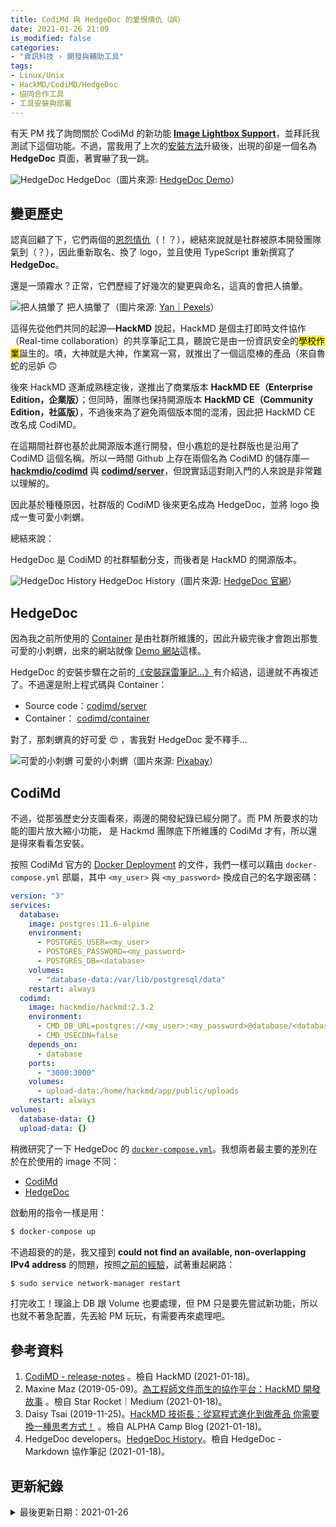 ```yaml
---
title: CodiMd 與 HedgeDoc 的愛恨情仇（誤）
date: 2021-01-26 21:09
is_modified: false
categories:
- "資訊科技 › 開發與輔助工具"
tags:
- Linux/Unix
- HackMD/CodiMD/HedgeDoc
- 協同合作工具
- 工具安裝與部署
--- 
```


有天 PM 找了詢問關於 CodiMd 的新功能 **[Image Lightbox Support](https://hackmd.io/@codimd/release-notes/%2F%40codimd%2Fv2_2_0#Image-Lightbox-Support)**，並拜託我測試下這個功能。不過，當我用了上次的[安裝方法](/How-to-Setup-CodiMD)升級後，出現的卻是一個名為 **HedgeDoc** 頁面，著實嚇了我一跳。

<!--more-->
<p class="illustration">
<img src="https://i.imgur.com/sOg1sTf.png?1" alt="HedgeDoc">
HedgeDoc（圖片來源: <a href="https://demo.hedgedoc.org/">HedgeDoc Demo</a>）
</p>



## 變更歷史
認真回顧了下，它們兩個的[恩怨情仇](https://github.com/hackmdio/codimd/issues/1219)（！？），總結來說就是社群被原本開發團隊氣到（？），因此重新取名、換了 logo，並且使用 TypeScript 重新撰寫了 **HedgeDoc**。

還是一頭霧水？正常，它們歷經了好幾次的變更與命名，這真的會把人搞暈。

<p class="illustration">
<img src="https://i.imgur.com/uAhfGhq.jpg?1" alt="把人搞暈了">
把人搞暈了（圖片來源: <a href="https://www.pexels.com/zh-tw/photo/4458420/">Yan｜Pexels</a>）
</p>

這得先從他們共同的起源—**HackMD** 說起，HackMD 是個主打即時文件協作（Real-time collaboration）的共享筆記工具，聽說它是由一份資訊安全的<mark>學校作業</mark>誕生的。嘖，大神就是大神，作業寫一寫，就推出了一個這麼棒的產品（來自魯蛇的忌妒 :upside_down_face: 

後來 HackMD 逐漸成熟穩定後，遂推出了商業版本 **HackMD EE（Enterprise Edition，企業版）**；但同時，團隊也保持開源版本 **HackMD CE（Community Edition，社區版）**，不過後來為了避免兩個版本間的混淆，因此把 HackMD CE 改名成 CodiMD。

在這期間社群也基於此開源版本進行開發，但小尷尬的是社群版也是沿用了 CodiMD 這個名稱。所以一時間 Github 上存在兩個名為 CodiMD 的儲存庫—**[hackmdio/codimd](https://github.com/hackmdio/codimd)** 與 **[codimd/server](https://github.com/hedgedoc/hedgedoc)**，但說實話這對剛入門的人來說是非常難以理解的。

因此基於種種原因，社群版的 CodiMD 後來更名成為 HedgeDoc，並將 logo 換成一隻可愛小刺蝟。

<p class="paragraph-spacing"></p> 

總結來說：

<div class="blockquote-center">
HedgeDoc 是 CodiMD 的社群驅動分支，而後者是 HackMD 的開源版本。
</div>

<p class="illustration">
    <img src="https://i.imgur.com/FqoEzbr.jpg" alt="HedgeDoc History">
    HedgeDoc History（圖片來源: <a href="https://hedgedoc.org/history/">HedgeDoc 官網</a>）
</p>



## HedgeDoc
因為我之前所使用的 [Container](https://github.com/codimd/container) 是由社群所維護的，因此升級完後才會跑出那隻可愛的小刺蝟，出來的網站就像 [Demo 網站](https://demo.hedgedoc.org/)這樣。

HedgeDoc 的安裝步驟在之前的[《安裝踩雷筆記…》](/How-to-Setup-CodiMD)有介紹過，這邊就不再複述了。不過還是附上程式碼與 Container：
- Source code：[codimd/server](https://github.com/codimd/server)
- Container： [codimd/container](https://github.com/codimd/container)

<p class="paragraph-spacing"></p>

對了，那刺蝟真的好可愛 :heart_eyes: ，害我對 HedgeDoc 愛不釋手...

<p class="illustration">
    <img src="https://i.imgur.com/WDNpZ7v.png" alt="可愛的小刺蝟">
    可愛的小刺蝟（圖片來源: <a href="https://pixabay.com/zh/photos/hedgehog-cute-animal-little-nature-1215140/">Pixabay</a>）
</p>



## CodiMd
不過，從那張歷史分支圖看來，兩邊的開發紀錄已經分開了。而 PM 所要求的功能的圖片放大縮小功能， 是 Hackmd 團隊底下所維護的 CodiMd 才有，所以還是得來看看怎安裝。


按照 CodiMd 官方的 [Docker Deployment](https://hackmd.io/c/codimd-documentation/%2Fs%2Fcodimd-docker-deployment) 的文件，我們一樣可以藉由 `docker-compose.yml` 部屬，其中 `<my_user>` 與 `<my_password>` 換成自己的名字跟密碼：
```yaml
version: "3"
services:
  database:
    image: postgres:11.6-alpine
    environment:
      - POSTGRES_USER=<my_user>
      - POSTGRES_PASSWORD=<my_password>
      - POSTGRES_DB=<database>
    volumes:
      - "database-data:/var/lib/postgresql/data"
    restart: always
  codimd:
    image: hackmdio/hackmd:2.3.2
    environment:
      - CMD_DB_URL=postgres://<my_user>:<my_password>@database/<database>
      - CMD_USECDN=false
    depends_on:
      - database
    ports:
      - "3000:3000"
    volumes:
      - upload-data:/home/hackmd/app/public/uploads
    restart: always
volumes:
  database-data: {}
  upload-data: {}
```

稍微研究了一下 HedgeDoc 的 [`docker-compose.yml`](https://github.com/hedgedoc/container/blob/master/docker-compose.yml)。我想兩者最主要的差別在於在於使用的 image 不同：
- [CodiMd](https://hub.docker.com/r/hackmdio/hackmd/tags/?page=1&ordering=last_updated)
- [HedgeDoc](https://quay.io/repository/hedgedoc/hedgedoc?tag=1.7.2&tab=tags)

<p class="paragraph-spacing"></p>

啟動用的指令一樣是用：
```bash
$ docker-compose up 
``` 

不過超衰的的是，我又撞到 **could not find an available, non-overlapping IPv4 address** 的問題，按照[之前的經驗](/How-to-Setup-CodiMD#%E5%95%8F%E9%A1%8C2%EF%BC%9A-could-not-find-an-available-non-overlapping-IPv4-address)，試著重起網路：
```bash
$ sudo service network-manager restart
``` 
 
打完收工！理論上 DB 跟 Volume 也要處理，但 PM 只是要先嘗試新功能，所以也就不著急配置，先丟給 PM 玩玩，有需要再來處理吧。



## 參考資料 
1. [CodiMD - release-notes](https://hackmd.io/@codimd/release-notes/) 。檢自 HackMD (2021-01-18)。
2. Maxine Maz (2019-05-09)。[為工程師文件而生的協作平台：HackMD 開發故事](https://medium.com/starrocket/hackmd-product-story-1e332f83d343) 。檢自 Star Rocket｜Medium (2021-01-18)。
3. Daisy Tsai (2019-11-25)。[HackMD 技術長：從寫程式進化到做產品 你需要換一種思考方式！](https://tw.alphacamp.co/blog/hackmd-cto-ama-sharing) 。檢自 ALPHA Camp Blog (2021-01-18)。
4. HedgeDoc developers。[HedgeDoc History](https://demo.hedgedoc.org/)。檢自 HedgeDoc - Markdown 協作筆記 (2021-01-18)。



## 更新紀錄
<details class="update_stamp">
  <summary>最後更新日期：2021-01-26</summary>
  <ul>
    <li>2021-01-26 發布</li>
    <li>2021-01-26 完稿</li>
    <li>2021-01-18 起稿</li>
  </ul>
</details>
